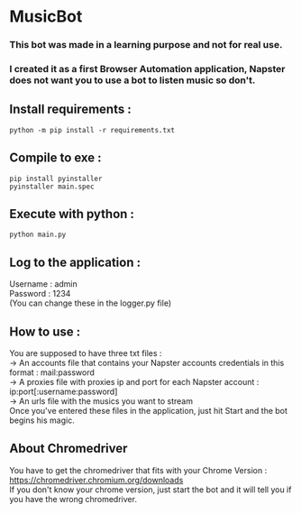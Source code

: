# MusicBot
 
### This bot was made in a learning purpose and not for real use.
### I created it as a first Browser Automation application, Napster does not want you to use a bot to listen music so don't.

## Install requirements :
```shell
python -m pip install -r requirements.txt
```

## Compile to exe :
```shell
pip install pyinstaller
pyinstaller main.spec
```

## Execute with python :
```shell
python main.py
```

## Log to the application :
Username : admin  
Password : 1234  
(You can change these in the logger.py file)

## How to use :
You are supposed to have three txt files :  
-> An accounts file that contains your Napster accounts credentials in this format : mail:password  
-> A proxies file with proxies ip and port for each Napster account : ip:port[:username:password]  
-> An urls file with the musics you want to stream  
Once you've entered these files in the application, just hit Start and the bot begins his magic.

## About Chromedriver
You have to get the chromedriver that fits with your Chrome Version : https://chromedriver.chromium.org/downloads  
If you don't know your chrome version, just start the bot and it will tell you if you have the wrong chromedriver.